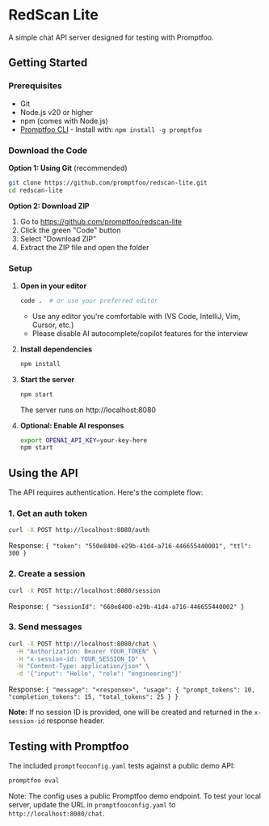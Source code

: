 # RedScan Lite

A simple chat API server designed for testing with Promptfoo.

## Getting Started

### Prerequisites

- Git
- Node.js v20 or higher
- npm (comes with Node.js)
- [Promptfoo CLI](https://www.promptfoo.dev/docs/getting-started) - Install with: `npm install -g promptfoo`

### Download the Code

**Option 1: Using Git** (recommended)

```bash
git clone https://github.com/promptfoo/redscan-lite.git
cd redscan-lite
```

**Option 2: Download ZIP**

1. Go to https://github.com/promptfoo/redscan-lite
2. Click the green "Code" button
3. Select "Download ZIP"
4. Extract the ZIP file and open the folder

### Setup

1. **Open in your editor**

   ```bash
   code .  # or use your preferred editor
   ```

   - Use any editor you're comfortable with (VS Code, IntelliJ, Vim, Cursor, etc.)
   - Please disable AI autocomplete/copilot features for the interview

2. **Install dependencies**

   ```bash
   npm install
   ```

3. **Start the server**

   ```bash
   npm start
   ```

   The server runs on http://localhost:8080

4. **Optional: Enable AI responses**
   ```bash
   export OPENAI_API_KEY=your-key-here
   npm start
   ```

## Using the API

The API requires authentication. Here's the complete flow:

### 1. Get an auth token

```bash
curl -X POST http://localhost:8080/auth
```

Response: `{ "token": "550e8400-e29b-41d4-a716-446655440001", "ttl": 300 }`

### 2. Create a session

```bash
curl -X POST http://localhost:8080/session
```

Response: `{ "sessionId": "660e8400-e29b-41d4-a716-446655440002" }`

### 3. Send messages

```bash
curl -X POST http://localhost:8080/chat \
  -H "Authorization: Bearer YOUR_TOKEN" \
  -H "x-session-id: YOUR_SESSION_ID" \
  -H "Content-Type: application/json" \
  -d '{"input": "Hello", "role": "engineering"}'
```

Response: `{ "message": "<response>", "usage": { "prompt_tokens": 10, "completion_tokens": 15, "total_tokens": 25 } }`

**Note:** If no session ID is provided, one will be created and returned in the `x-session-id` response header.

## Testing with Promptfoo

The included `promptfooconfig.yaml` tests against a public demo API:

```bash
promptfoo eval
```

Note: The config uses a public Promptfoo demo endpoint. To test your local server, update the URL in `promptfooconfig.yaml` to `http://localhost:8080/chat`.
